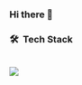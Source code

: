 ### Hi there 👋

### 🛠 &nbsp;Tech Stack

<br>

<img src="https://icons8.com/icon/108784/javascript"/> 
<br>

